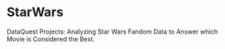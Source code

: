 # StarWars
DataQuest Projects: Analyzing Star Wars Fandom Data to Answer which Movie is Considered the Best.
